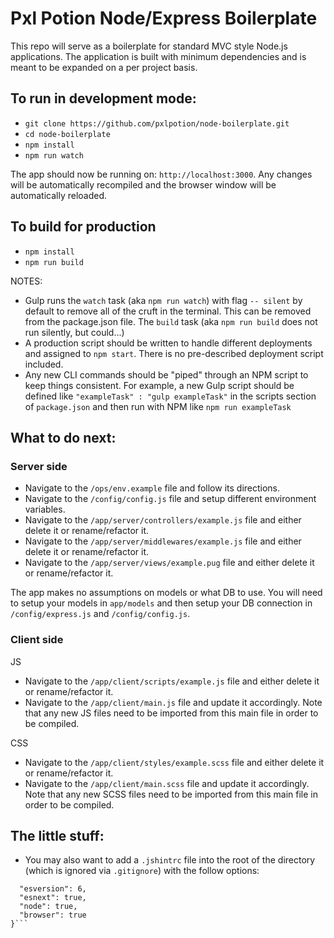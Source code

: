 # Pxl Potion Node/Express Boilerplate
This repo will serve as a boilerplate for standard MVC style Node.js applications. The application is built with minimum dependencies and is meant to be expanded on a per project basis.

## To run in development mode:
- `git clone https://github.com/pxlpotion/node-boilerplate.git`
- `cd node-boilerplate`
- `npm install`
- `npm run watch`

The app should now be running on: `http://localhost:3000`. Any changes will be automatically recompiled and the browser window will be automatically reloaded.

## To build for production
- `npm install`
- `npm run build`

NOTES:
- Gulp runs the `watch` task (aka `npm run watch`) with flag `-- silent` by default to remove all of the cruft in the terminal. This can be removed from the package.json file. The `build` task (aka `npm run build` does not run silently, but could...)
- A production script should be written to handle different deployments and assigned to `npm start`. There is no pre-described deployment script included.
- Any new CLI commands should be "piped" through an NPM script to keep things consistent. For example, a new Gulp script should be defined like `"exampleTask" : "gulp exampleTask"` in the scripts section of `package.json` and then run with NPM like `npm run exampleTask`

## What to do next:

### Server side
- Navigate to the `/ops/env.example` file and follow its directions.
- Navigate to the `/config/config.js` file and setup different environment variables.
- Navigate to the `/app/server/controllers/example.js` file and either delete it or rename/refactor it.
- Navigate to the `/app/server/middlewares/example.js` file and either delete it or rename/refactor it.
- Navigate to the `/app/server/views/example.pug` file and either delete it or rename/refactor it.

The app makes no assumptions on models or what DB to use. You will need to setup your models in `app/models` and then setup your DB connection in `/config/express.js` and `/config/config.js`.

### Client side
JS

- Navigate to the `/app/client/scripts/example.js` file and either delete it or rename/refactor it.
- Navigate to the `/app/client/main.js` file and update it accordingly. Note that any new JS files need to be imported from this main file in order to be compiled.

CSS

- Navigate to the `/app/client/styles/example.scss` file and either delete it or rename/refactor it.
- Navigate to the `/app/client/main.scss` file and update it accordingly. Note that any new SCSS files need to be imported from this main file in order to be compiled.

## The little stuff:
- You may also want to add a `.jshintrc` file into the root of the directory (which is ignored via `.gitignore`) with the follow options:
```{ 
  "esversion": 6,
  "esnext": true,
  "node": true,
  "browser": true
}```

